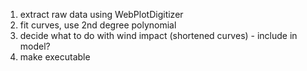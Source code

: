 1) extract raw data using WebPlotDigitizer
2) fit curves, use 2nd degree polynomial
3) decide what to do with wind impact (shortened curves) - include in model?
4) make executable

